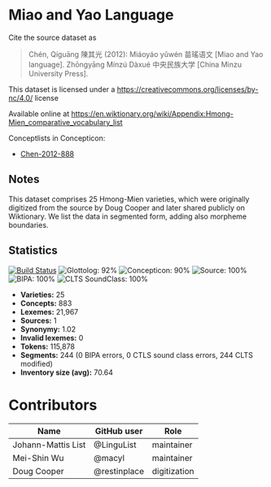 # Miao and Yao Language

Cite the source dataset as

> Chén, Qíguāng 陳其光 (2012): Miáoyáo yǔwén 苗瑤语文 [Miao and Yao language]. Zhōngyāng Mínzú Dàxué 中央民族大学 [China Minzu University Press].

This dataset is licensed under a https://creativecommons.org/licenses/by-nc/4.0/ license

Available online at https://en.wiktionary.org/wiki/Appendix:Hmong-Mien_comparative_vocabulary_list


Conceptlists in Concepticon:
- [Chen-2012-888](https://concepticon.clld.org/contributions/Chen-2012-888)
## Notes

This dataset comprises 25 Hmong-Mien varieties, which were originally digitized from the source by Doug Cooper and later shared publicly on Wiktionary. We list the data in segmented form, adding also morpheme boundaries.



## Statistics


[![Build Status](https://travis-ci.org/lexibank/chenhmongmien.svg?branch=master)](https://travis-ci.org/lexibank/chenhmongmien)
![Glottolog: 92%](https://img.shields.io/badge/Glottolog-92%25-green.svg "Glottolog: 92%")
![Concepticon: 90%](https://img.shields.io/badge/Concepticon-90%25-green.svg "Concepticon: 90%")
![Source: 100%](https://img.shields.io/badge/Source-100%25-brightgreen.svg "Source: 100%")
![BIPA: 100%](https://img.shields.io/badge/BIPA-100%25-brightgreen.svg "BIPA: 100%")
![CLTS SoundClass: 100%](https://img.shields.io/badge/CLTS%20SoundClass-100%25-brightgreen.svg "CLTS SoundClass: 100%")

- **Varieties:** 25
- **Concepts:** 883
- **Lexemes:** 21,967
- **Sources:** 1
- **Synonymy:** 1.02
- **Invalid lexemes:** 0
- **Tokens:** 115,878
- **Segments:** 244 (0 BIPA errors, 0 CTLS sound class errors, 244 CLTS modified)
- **Inventory size (avg):** 70.64

# Contributors

Name | GitHub user | Role
--- | --- | ---
Johann-Mattis List | @LinguList | maintainer
Mei-Shin Wu | @macyl | maintainer
Doug Cooper | @restinplace | digitization


